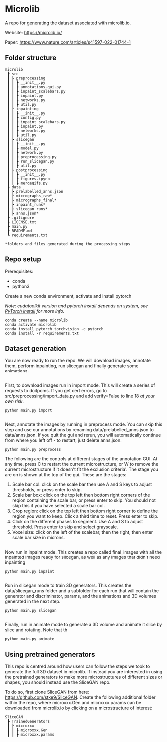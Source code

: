 # Microlib

A repo for generating the dataset associated with microlib.io. 

Website: https://microlib.io/

Paper: https://www.nature.com/articles/s41597-022-01744-1

## Folder structure

```
microlib
 ┣ src
 ┃ ┣ preprocessing
 ┃ ┃ ┣ __init__.py
 ┃ ┃ ┣ annotations.gui.py
 ┃ ┃ ┣ inpaint_scalebars.py
 ┃ ┃ ┣ inpaint.py
 ┃ ┃ ┣ networks.py
 ┃ ┃ ┣ util.py
 ┃ ┣ inpainting
 ┃ ┃ ┣ __init__.py
 ┃ ┃ ┣ config.py
 ┃ ┃ ┣ inpaint_scalebars.py
 ┃ ┃ ┣ inpaint.py
 ┃ ┃ ┣ networks.py
 ┃ ┃ ┣ util.py
 ┃ ┣ slicegan
 ┃ ┃ ┣ __init__.py
 ┃ ┃ ┣ model.py
 ┃ ┃ ┣ network.py
 ┃ ┃ ┣ preprocessing.py
 ┃ ┃ ┣ run_slicegan.py
 ┃ ┃ ┣ util.py
 ┃ ┣ postprocessing
 ┃ ┃ ┣ __init__.py
 ┃ ┃ ┣ figures.ipynb
 ┃ ┃ ┣ mergegifs.py
 ┣ data
 ┃ ┣ prelabelled_anns.json
 ┃ ┣ micrographs_raw*
 ┃ ┣ micrographs_final*
 ┃ ┣ inpaint_runs*
 ┃ ┣ slicegan_runs*
 ┃ ┣ anns.json*
 ┣ .gitignore
 ┣ LICENSE.txt
 ┣ main.py
 ┣ README.md
 ┗ requirements.txt

*folders and files generated during the processing steps
```


## Repo setup

Prerequisites:

- conda
- python3

Create a new conda environment, activate and install pytorch

_Note: cudatoolkit version and pytorch install depends on system, see [PyTorch install](https://pytorch.org/get-started/locally/) for more info._

```
conda create --name microlib
conda activate microlib
conda install pytorch torchvision -c pytorch
conda install -r requirements.txt
```
## Dataset generation

You are now ready to run the repo. We will download images, annotate them, perform inpainting, run slicegan and finally generate some animations.
##
First, to download images run in import mode. This will create a series of requests to doitpoms. If you get cert errors, go to src/preprocessing/import_data.py and add verify=False to line 18 *at your own risk*.

```
python main.py import
```
##
Next, annotate the images by running in preprocess mode. You can skip this step and use our annotations by renaming data/prelabelled_anns.json to data/anns.json. If you quit the gui and rerun, you will automatically continue from where you left off - to restart, just delete anns.json.

```
python main.py preprocess
```

The following are the controls at different stages of the annotation GUI. At any time, press C to restart the current microstructure, or W to remove the current microstructure if it doesn't fit the exclusion criteria'. The stage you are on is shown at the top of the gui. These are the stages:

1. Scale bar col: click on the scale bar then use A and S keys to adjust thresholds, or press enter to skip.
2. Scale bar box: click on the top left then bottom right corners of the reqion containing the scale bar, or press enter to skip. You should not skip this if you have selected a scale bar col.
3. Crop region: click on the top left then bottom right corner to define the region you want to keep. Click a third time to reset. Press enter to skip.
4. Click on the different phases to segment. Use A and S to adjust threshold. Press enter to skip and select grayscale.
5. Voxel size: click on the left of the scalebar, then the right, then enter scale bar size in microns.

##
Now run in inpaint mode. This creates a repo called final_images with all the inpainted images ready for slicegan, as well as any images that didn't need inpainting

```
python main.py inpaint
```
##
Run in slicegan mode to train 3D generators. This creates the data/slicegan_runs folder and a subfolder for each run that will contain the generator and discriminator, params, and the animations and 3D volumes generated in the next step.

```
python main.py slicegan
```
##
Finally, run in animate mode to generate a 3D volume and animate it slice by slice and rotating. Note that th

```
python main.py animate
```

## Using pretrained generators

This repo is centred around how users can follow the steps we took to generate the full 3D dataset in microlib. If instead you are interested in using the pretrained generators to make more microstructures of different sizes or shapes, you should instead use the SliceGAN repo.

To do so, first clone SliceGAN from here: https://github.com/stke9/SliceGAN. Create the following additional folder within the repo, where microxxx.Gen and microxxx.params can be downloaded from microlib.io by clicking on a microstructure of interest:

```
SliceGAN
 ┣ TrainedGenerators
 ┃ ┣ microxxx
 ┃ ┃ ┣ microxxx.Gen
 ┃ ┃ ┣ microxxx.params
```





